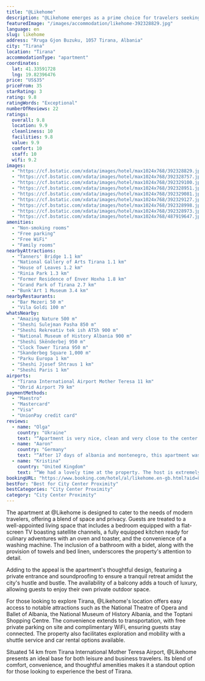 ```yaml
---
title: "@Likehome"
description: "@Likehome emerges as a prime choice for travelers seeking comfort and convenience in the heart of Tirana."
featuredImage: "/images/accommodation/likehome-392328829.jpg"
language: en
slug: likehome
address: "Rruga Gjon Buzuku, 1057 Tirana, Albania"
city: "Tirana"
location: "Tirana"
accommodationType: "apartment"
coordinates:
  lat: 41.33591728
  lng: 19.82396476
price: "US$35"
priceFrom: 35
starRating: 3
rating: 9.8
ratingWords: "Exceptional"
numberOfReviews: 22
ratings:
  overall: 9.8
  location: 9.9
  cleanliness: 10
  facilities: 9.8
  value: 9.9
  comfort: 10
  staff: 10
  wifi: 9.2
images:
  - "https://cf.bstatic.com/xdata/images/hotel/max1024x768/392328829.jpg?k=c32b26e5c8b62b87cd604f007eb9ed3acd82cc1bc2b9f9efefe2eb40e05dfaf9&o=&hp=1"
  - "https://cf.bstatic.com/xdata/images/hotel/max1024x768/392328757.jpg?k=4deace21d398965d5c5ee1532cac888703bcb754f6327dd740f0ee0656206afe&o=&hp=1"
  - "https://cf.bstatic.com/xdata/images/hotel/max1024x768/392329100.jpg?k=01f9067ccc6b5773971ec372ed89c061fb1f37a08604b89def695394d401e398&o=&hp=1"
  - "https://cf.bstatic.com/xdata/images/hotel/max1024x768/392328951.jpg?k=dd3b971f0af5375db226dbc5f21ff65877531b5a84a442ccb540e9a538ccd58f&o=&hp=1"
  - "https://cf.bstatic.com/xdata/images/hotel/max1024x768/392329081.jpg?k=eb376e37fb560e5dd2ece4176790fd33fec1e7521bfb14c273b6c85c88d05a8e&o=&hp=1"
  - "https://cf.bstatic.com/xdata/images/hotel/max1024x768/392329127.jpg?k=3f3006e082a37deafddb04ca993a2f44cd0a7827094cb14b6de9de47b68d25af&o=&hp=1"
  - "https://cf.bstatic.com/xdata/images/hotel/max1024x768/392328998.jpg?k=641e14b550d4d5daebeaee733c67f2a8f17a48b9725ed95ea7bb094a74429fc4&o=&hp=1"
  - "https://cf.bstatic.com/xdata/images/hotel/max1024x768/392328973.jpg?k=016aa2c3c4a2b2bfa9043096d8390b943c48a2e7cd99d1094c3e5a8b600d343f&o=&hp=1"
  - "https://cf.bstatic.com/xdata/images/hotel/max1024x768/487919647.jpg?k=d8f20cce698bcec393232781a31ecb1a16a4aef2e1de284df61e32d3ce52f561&o=&hp=1"
amenities:
  - "Non-smoking rooms"
  - "Free parking"
  - "Free WiFi"
  - "Family rooms"
nearbyAttractions:
  - "Tanners' Bridge 1.1 km"
  - "National Gallery of Arts Tirana 1.1 km"
  - "House of Leaves 1.2 km"
  - "Rinia Park 1.3 km"
  - "Former Residence of Enver Hoxha 1.8 km"
  - "Grand Park of Tirana 2.7 km"
  - "Bunk'Art 1 Museum 3.4 km"
nearbyRestaurants:
  - "Bar Mezeri 50 m"
  - "Vila Goldi 100 m"
whatsNearby:
  - "Amazing Nature 500 m"
  - "Sheshi Sulejman Pasha 850 m"
  - "Sheshi Rekreativ tek ish ATSh 900 m"
  - "National Museum of History Albania 900 m"
  - "Sheshi Skënderbej 950 m"
  - "Clock Tower Tirana 950 m"
  - "Skanderbeg Square 1,000 m"
  - "Parku Europa 1 km"
  - "Sheshi Jjosef Shtraus 1 km"
  - "Sheshi Paris 1 km"
airports:
  - "Tirana International Airport Mother Teresa 11 km"
  - "Ohrid Airport 79 km"
paymentMethods:
  - "Maestro"
  - "Mastercard"
  - "Visa"
  - "UnionPay credit card"
reviews:
  - name: "Olga"
    country: "Ukraine"
    text: "“Apartment is very nice, clean and very close to the center.”"
  - name: "Aaron"
    country: "Germany"
    text: "“After 17 days of albania and montenegro, this apartment was the only one which truly deserves a high ranking for us. The host is very helpful, its a central location and the kitchen is well equipped. A nice mix of different teas, coffee and also...”"
  - name: "Kristina"
    country: "United Kingdom"
    text: "“We had a lovely time at the property. The host is extremely professional, helpful and friendly. There is everything you need in the flat, the beds are very comfy. I liked the balcony, location is great too! Thank you so much to the lovely host!...”"
bookingURL: "https://www.booking.com/hotel/al/likehome.en-gb.html?aid=8035640"
bestFor: "Best for City Center Proximity"
bestCategories: "City Center Proximity"
category: "City Center Proximity"
---
```


The apartment at @Likehome is designed to cater to the needs of modern travelers, offering a blend of space and privacy. Guests are treated to a well-appointed living space that includes a bedroom equipped with a flat-screen TV boasting satellite channels, a fully equipped kitchen ready for culinary adventures with an oven and toaster, and the convenience of a washing machine. The inclusion of a bathroom with a bidet, along with the provision of towels and bed linen, underscores the property's attention to detail.

Adding to the appeal is the apartment's thoughtful design, featuring a private entrance and soundproofing to ensure a tranquil retreat amidst the city's hustle and bustle. The availability of a balcony adds a touch of luxury, allowing guests to enjoy their own private outdoor space.

For those looking to explore Tirana, @Likehome's location offers easy access to notable attractions such as the National Theatre of Opera and Ballet of Albania, the National Museum of History Albania, and the Toptani Shopping Centre. The convenience extends to transportation, with free private parking on site and complimentary WiFi, ensuring guests stay connected. The property also facilitates exploration and mobility with a shuttle service and car rental options available.

Situated 14 km from Tirana International Mother Teresa Airport, @Likehome presents an ideal base for both leisure and business travelers. Its blend of comfort, convenience, and thoughtful amenities makes it a standout option for those looking to experience the best of Tirana.